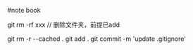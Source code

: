 #note book

git rm -rf xxx // 删除文件夹，前提已add

git rm -r --cached .
git add .
git commit -m 'update .gitignore'